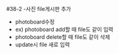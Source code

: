 #38-2
-사진 file게시판 추가
- photoboard수정
-  ex) photoboard add할 때 file도 같이 입력
-  photoboard delete할 때 file도 같이 삭제
-  update시 file 새로 입력